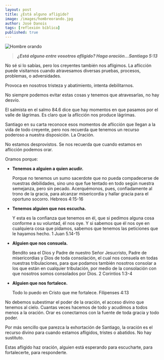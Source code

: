 ```yaml
---
layout: post
title: ¿Está alguno afligido?
image: /images/hombreorando.jpg
author: José Danois
tags: [reflexión bíblica] 
published: true
---
```


![Hombre orando](/images/hombreorando.jpg)
> ***¿Está alguno entre vosotros afligido? Haga oración…Santiago 5:13***

No sé si lo sabías, pero los creyentes también nos afligimos. La aflicción puede visitarnos cuando atravesamos diversas pruebas, procesos, problemas, o adversidades.

Provoca en nosotros tristeza y abatimiento, intenta debilitarnos.

No siempre podemos evitar estas cosas y tenemos que atravesarlas, no hay desvío.

El salmista en el salmo 84.6 dice que hay momentos en que pasamos por el valle de lágrimas. Es claro que la aflicción nos produce lágrimas.

Santiago en su carta reconoce esos momentos de aflicción que llegan a la vida de todo creyente, pero nos recuerda que tenemos un recurso poderoso a nuestra disposición. La Oración.

No estamos desprovistos. Se nos recuerda que cuando estamos en aflicción podemos orar.

Oramos porque:

-   ‌**Tenemos a alguien a quien acudir.**
    
    Porque no tenemos un sumo sacerdote que no pueda compadecerse de nuestras debilidades, sino uno que fue tentado en todo según nuestra semejanza, pero sin pecado. Acerquémonos, pues, confiadamente al trono de la gracia, para alcanzar misericordia y hallar gracia para el oportuno socorro.  Hebreos 4:15-16
    
-   ‌**Tenemos alguien que nos escucha.**
    
    Y esta es la confianza que tenemos en él, que si pedimos alguna cosa conforme a su voluntad, él nos oye. Y si sabemos que él nos oye en cualquiera cosa que pidamos, sabemos que tenemos las peticiones que le hayamos hecho. 1 Juan 5.14-15
    
-   ‌**Alguien que nos consuela.**
    
    Bendito sea el Dios y Padre de nuestro Señor Jesucristo, Padre de misericordias y Dios de toda consolación, el cual nos consuela en todas nuestras tribulaciones, para que podamos también nosotros consolar a los que están en cualquier tribulación, por medio de la consolación con que nosotros somos consolados por Dios.                 2 Corintios 1:3-4
    
-   **Alguien que nos fortalece.**
    
    Todo lo puedo en Cristo que me fortalece. Filipenses 4:13
   
No debemos subestimar el poder de la oración, el acceso divino que tenemos al cielo. ‌Cuantas veces hacemos de todo y acudimos a todos menos a la oración. Orar es conectarnos con la fuente de toda gracia y todo poder.

Por más sencillo que parezca la exhortación de Santiago, la oración es el recurso divino para cuando estamos afligidos, tristes o abatidos. No hay sustituto.

Estas afligido haz oración, alguien está esperando para escucharte, para fortalecerte, para responderte.
